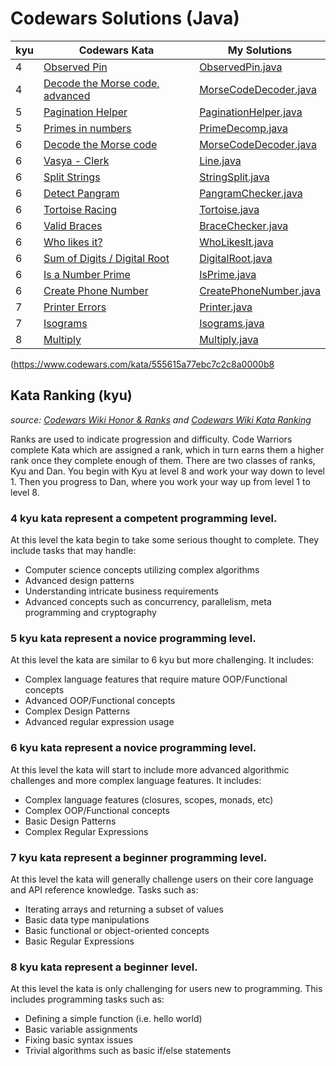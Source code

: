 # Codewars Solutions (Java)
| kyu | Codewars Kata | My Solutions |
| --- | --- | --- | 
| 4 | [Observed Pin](https://www.codewars.com/kata/5263c6999e0f40dee200059d) | [ObservedPin.java](https://github.com/Jack-2077/Codewars-solutions-Java/blob/main/4-kyu/ObservedPin.java) | 
| 4 | [Decode the Morse code, advanced](https://www.codewars.com/kata/54b72c16cd7f5154e9000457) | [MorseCodeDecoder.java](https://github.com/Jack-2077/Codewars-solutions-Java/blob/main/4-kyu/MorseCodeDecoder.java) | 
| 5 | [Pagination Helper](https://www.codewars.com/kata/515bb423de843ea99400000a) | [PaginationHelper.java](https://github.com/Jack-2077/Codewars-solutions-Java/blob/main/5-kyu/PaginationHelper.java) | 
| 5 | [Primes in numbers](https://www.codewars.com/kata/54d512e62a5e54c96200019e) | [PrimeDecomp.java](https://github.com/Jack-2077/Codewars-solutions-Java/blob/main/5-kyu/PrimeDecomp.java) | 
| 6 | [Decode the Morse code](https://www.codewars.com/kata/54b724efac3d5402db00065e) | [MorseCodeDecoder.java](https://github.com/Jack-2077/Codewars-solutions-Java/blob/main/6-kyu/MorseCodeDecoder.java) |
| 6 | [Vasya - Clerk](https://www.codewars.com/kata/555615a77ebc7c2c8a0000b8) | [Line.java](https://github.com/Jack-2077/Codewars-solutions-Java/blob/main/6-kyu/Line.java) |
| 6 | [Split Strings](https://www.codewars.com/kata/515de9ae9dcfc28eb6000001) | [StringSplit.java]( https://github.com/Jack-2077/Codewars-solutions-Java/blob/main/6-kyu/StringSplit.java) | 
| 6 | [Detect Pangram](https://www.codewars.com/kata/545cedaa9943f7fe7b000048) | [PangramChecker.java](https://github.com/Jack-2077/Codewars-solutions-Java/blob/main/6-kyu/PangramChecker.java) |
| 6 | [Tortoise Racing](https://www.codewars.com/kata/55e2adece53b4cdcb900006c) | [Tortoise.java]( https://github.com/Jack-2077/Codewars-solutions-Java/blob/main/6-kyu/Tortoise.java) |
| 6 | [Valid Braces](https://www.codewars.com/kata/5277c8a221e209d3f6000b56) | [BraceChecker.java](https://github.com/Jack-2077/Codewars-solutions-Java/blob/main/6-kyu/BraceChecker.java) | 
| 6 | [Who likes it?](https://www.codewars.com/kata/5266876b8f4bf2da9b000362) | [WhoLikesIt.java](https://github.com/Jack-2077/Codewars-solutions-Java/blob/main/6-kyu/WhoLikesIt.java) |
| 6 | [Sum of Digits / Digital Root](https://www.codewars.com/kata/541c8630095125aba6000c00) | [DigitalRoot.java](https://github.com/Jack-2077/Codewars-solutions-Java/blob/main/6-kyu/DigitalRoot.java) |
| 6 | [Is a Number Prime](https://www.codewars.com/kata/5262119038c0985a5b00029f) | [IsPrime.java](https://github.com/Jack-2077/Codewars-solutions-Java/blob/main/6-kyu/IsPrime.java) |
| 6 | [Create Phone Number](https://www.codewars.com/kata/525f50e3b73515a6db000b83) | [CreatePhoneNumber.java](https://github.com/Jack-2077/Codewars-solutions-Java/blob/main/6-kyu/CreatePhoneNumber.java) |
| 7 | [Printer Errors](https://www.codewars.com/kata/56541980fa08ab47a0000040) | [Printer.java](https://github.com/Jack-2077/Codewars-solutions-Java/blob/main/7-kyu/Printer.java) |
| 7 | [Isograms](https://www.codewars.com/kata/54ba84be607a92aa900000f1) | [Isograms.java](https://github.com/Jack-2077/Codewars-solutions-Java/blob/main/7-kyu/Isograms.java) |
| 8 | [Multiply](https://www.codewars.com/kata/50654ddff44f800200000004) | [Multiply.java](https://github.com/Jack-2077/Codewars-solutions-Java/blob/main/8-kyu/Multiply.java) |
(https://www.codewars.com/kata/555615a77ebc7c2c8a0000b8

## Kata Ranking (kyu)
*source: [Codewars Wiki Honor & Ranks](https://github.com/Codewars/codewars.com/wiki/Honor-&-Ranks) and [Codewars Wiki Kata Ranking](https://github.com/Codewars/codewars.com/wiki/Kata-Ranking)*

Ranks are used to indicate progression and difficulty. Code Warriors complete Kata which are assigned a rank, which in turn earns them a higher rank once they complete enough of them. There are two classes of ranks, Kyu and Dan. You begin with Kyu at level 8 and work your way down to level 1. Then you progress to Dan, where you work your way up from level 1 to level 8.

<!--
### **1 kyu** kata represent a proficient programming level.

At this level kata are similar to 2 kyu but more challenging. They may include concepts such as:
* Advanced AI/machine learning algorithms
* Complex interpreters and compilers
* Complex Mini-programs with multiple feature requirements (such as a complete markdown parser)
-->
<!--
### **2 kyu** kata represent a proficient programming level.

At this level kata require a mature understanding of complex programming concepts - concepts such as:
* Complex AI/machine learning algorithms
* Reverse engineering techniques
* Basic interpreters and compilers
* Basic mini-programs with multiple feature requirements (such as a basic markdown parser)
-->
<!--
### **3 kyu** kata represent a competent programming level.

At this level the kata are similar to 4 kyu but are more challenging. They include tasks that may handle:
* Computer science concepts utilizing advanced algorithms
* Ability to implement advanced requirements in a scalable fashion
* Basic AI/machine learning algorithms
* Detailed usage of advanced concepts such as concurrency, parallelism and cryptography
-->
### **4 kyu** kata represent a competent programming level.

At this level the kata begin to take some serious thought to complete. They include tasks that may handle:
* Computer science concepts utilizing complex algorithms
* Advanced design patterns
* Understanding intricate business requirements
* Advanced concepts such as concurrency, parallelism, meta programming and cryptography

### **5 kyu** kata represent a novice programming level.

At this level the kata are similar to 6 kyu but more challenging. It includes:
* Complex language features that require mature OOP/Functional concepts
* Advanced OOP/Functional concepts
* Complex Design Patterns
* Advanced regular expression usage

### **6 kyu** kata represent a novice programming level.

At this level the kata will start to include more advanced algorithmic challenges and more complex language features. It includes:
* Complex language features (closures, scopes, monads, etc)
* Complex OOP/Functional concepts
* Basic Design Patterns
* Complex Regular Expressions

### **7 kyu** kata represent a beginner programming level.

At this level the kata will generally challenge users on their core language and API reference knowledge. Tasks such as:
* Iterating arrays and returning a subset of values
* Basic data type manipulations
* Basic functional or object-oriented concepts
* Basic Regular Expressions

### **8 kyu** kata represent a beginner level.

At this level the kata is only challenging for users new to programming. This includes programming tasks such as:
* Defining a simple function (i.e. hello world)
* Basic variable assignments
* Fixing basic syntax issues
* Trivial algorithms such as basic if/else statements
